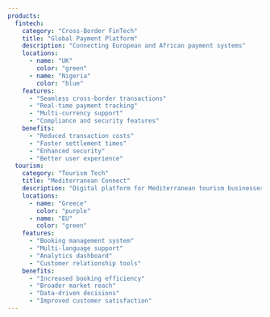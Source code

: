 ```yaml
---
products:
  fintech:
    category: "Cross-Border FinTech"
    title: "Global Payment Platform"
    description: "Connecting European and African payment systems"
    locations:
      - name: "UK"
        color: "green"
      - name: "Nigeria"
        color: "blue"
    features:
      - "Seamless cross-border transactions"
      - "Real-time payment tracking"
      - "Multi-currency support"
      - "Compliance and security features"
    benefits:
      - "Reduced transaction costs"
      - "Faster settlement times"
      - "Enhanced security"
      - "Better user experience"
  tourism:
    category: "Tourism Tech"
    title: "Mediterranean Connect"
    description: "Digital platform for Mediterranean tourism businesses"
    locations:
      - name: "Greece"
        color: "purple"
      - name: "EU"
        color: "green"
    features:
      - "Booking management system"
      - "Multi-language support"
      - "Analytics dashboard"
      - "Customer relationship tools"
    benefits:
      - "Increased booking efficiency"
      - "Broader market reach"
      - "Data-driven decisions"
      - "Improved customer satisfaction"
---
```

